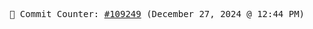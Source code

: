 <p align="center">
    <samp>
        📮 Commit Counter: <a href="https://github.com/Javascript-void0/Javascript-void0/commits/main">#109249</a> (December 27, 2024 @ 12:44 PM)
    </samp>
</p>